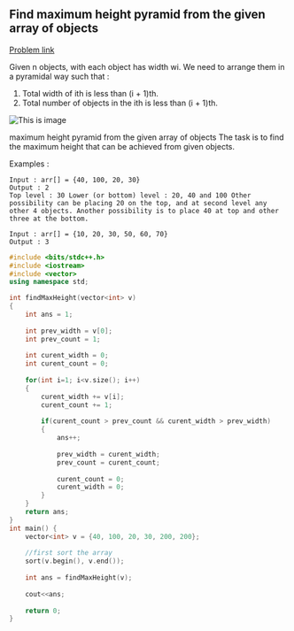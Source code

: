 ## Find maximum height pyramid from the given array of objects

[Problem link](https://www.geeksforgeeks.org/find-maximum-height-pyramid-from-the-given-array-of-objects/)

Given n objects, with each object has width wi. We need to arrange them in a pyramidal way such that : 
 
1. Total width of ith is less than (i + 1)th.
2. Total number of objects in the ith is less than (i + 1)th.

![This is image](https://media.geeksforgeeks.org/wp-content/uploads/maximumHeightPyramid-1.jpg)

maximum height pyramid from the given array of objects
The task is to find the maximum height that can be achieved from given objects.

Examples : 
 
```
Input : arr[] = {40, 100, 20, 30}
Output : 2
Top level : 30 Lower (or bottom) level : 20, 40 and 100 Other possibility can be placing 20 on the top, and at second level any other 4 objects. Another possibility is to place 40 at top and other three at the bottom.

Input : arr[] = {10, 20, 30, 50, 60, 70}
Output : 3
```

```cpp
#include <bits/stdc++.h>
#include <iostream>
#include <vector>
using namespace std;

int findMaxHeight(vector<int> v)
{
    int ans = 1;
    
    int prev_width = v[0];
    int prev_count = 1;
    
    int curent_width = 0;
    int curent_count = 0;
    
    for(int i=1; i<v.size(); i++)
    {
        curent_width += v[i];
        curent_count += 1;
        
        if(curent_count > prev_count && curent_width > prev_width)
        {
            ans++;
    
            prev_width = curent_width;
            prev_count = curent_count;
    
            curent_count = 0;
            curent_width = 0;
        }
    }
    return ans;
}
int main() {
    vector<int> v = {40, 100, 20, 30, 200, 200};
    
    //first sort the array
    sort(v.begin(), v.end());
    
    int ans = findMaxHeight(v);    
    
    cout<<ans;
    
	return 0;
}
```
